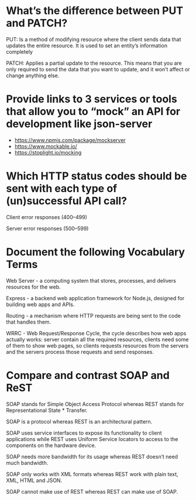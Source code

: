 # What’s the difference between PUT and PATCH? 

PUT: Is a method of modifying resource where the client sends data that updates the entire resource. It is used to set an entity’s information completely

PATCH: Applies a partial update to the resource. This means that you are only required to send the data that you want to update, and it won’t affect or change anything else.

# Provide links to 3 services or tools that allow you to “mock” an API for development like json-server 

* https://www.npmjs.com/package/mockserver
* https://www.mockable.io/
* https://stoplight.io/mocking 

#  Which HTTP status codes should be sent with each type of (un)successful API call? 

Client error responses (400–499)

Server error responses (500–599)

# Document the following Vocabulary Terms

Web Server - a computing system that stores, processes, and delivers resources for the web.

Express - a backend web application framework for Node.js, designed for building web apps and APIs.

Routing - a mechanism where HTTP requests are being sent to the code that handles them.

WRRC - Web Request/Response Cycle, the cycle describes how web apps actually works: server contain all the required resources, clients need some of them to show web pages, so clients requests resources from the servers and the servers process those requests and send responses.


# Compare and contrast SOAP and ReST

SOAP stands for Simple Object Access Protocol whereas REST stands for Representational State * Transfer.

SOAP is a protocol whereas REST is an architectural pattern.

SOAP uses service interfaces to expose its functionality to client applications while REST uses Uniform Service locators to access to the components on the hardware device.

SOAP needs more bandwidth for its usage whereas REST doesn’t need much bandwidth.

SOAP only works with XML formats whereas REST work with plain text, XML, HTML and JSON.

SOAP cannot make use of REST whereas REST can make use of SOAP.